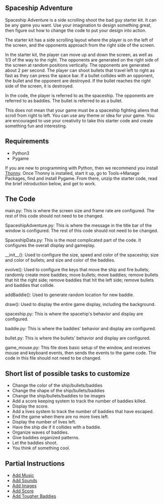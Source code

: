 Spaceship Adventure
--------------------------------------

Spaceship Adventure is a side scrolling shoot
the bad guy starter kit.  It can be any game
you want.  Use your imagination to design
something great, then figure out how to change
the code to put your design into action.

The starter kit has a side scrolling layout where
the player is on the left of the screen, and the
opponents approach from the right side of the
screen.

In the starter kit, the player can move up and
down the screen, as well as 1/3 of the way to the
right.  The opponents are generated on the right
side of the screen at random positions vertically.
The opponents are generated about 2 per second.
The player can shoot bullets that travel left to
right as fast as they can press the space bar.
If a bullet collides with an opponent, the bullet
and the opponent are destroyed.  If the bullet
reaches the right side of the screen, it is 
destroyed.

In the code, the player is referred to as the
spaceship.  The opponents are referred to as
baddies.  The bullet is referred to as a bullet.

This does not mean that your game must be a 
spaceship fighting aliens that scroll from 
right to left.  You can use any theme or idea
for your game.  You are encouraged to use your
creativity to take this starter code and create
something fun and interesting.


Requirements
--------------------------------------

- Python3
- Pygame

If you are new to programming with Python, then
we recommend you install [Thonny](https://thonny.org/).
Once Thonny is installed, start it up, go to 
Tools->Manage Packages, find and install Pygame.
From there, unzip the starter code, read the
brief introduction below, and get to work.


The Code
-----------------------------------------

main.py:
  This is where the screen size and frame rate
are configured.  The rest of this code should
not need to be changed.

SpaceshipAdventure.py:
  This is where the message in the title bar of
the window is configured.  The rest of this code
should not need to be changed.

SpaceshipData.py:
  This is the most complicated part of the code.
It configures the overall display and gameplay.

  \_\_init\_\_():
    Used to configure the size, speed and color
  of the spaceship; size and color of bullets;
  and size and color of the baddies.

  evolve():
    Used to configure the keys that move the ship
  and fire bullets;  randomly create more baddies;
  move bullets; move baddies; remove bullets that
  hit the right side; remove baddies that hit the
  left side; remove bullets and baddies that collide.

  addBaddie():
    Used to generate random location for new baddie.

  draw():
    Used to display the entire game display, including
  the background.

spaceship.py:
  This is where the spacehip's behavior and display
are configured.

baddie.py:
  This is where the baddies' behavior and display
are configured.

bullet.py:
  This is where the bullets' behavior and display
are configured.

game_mouse.py:
  This file does basic setup of the window, and
receives mouse and keyboard events, then sends
the events to the game code.  The code in this
file should not need to be changed.



Short list of possible tasks to customize
-----------------------------------------
- Change the color of the ship/bullets/baddies
- Change the shape of the ship/bullets/baddies
- Change the ship/bullets/baddies to be images
- Add a score keeping system to track the number
  of baddies killed.
- Display the score.
- Add a lives system to track the number of baddies
  that have escaped.
- End the game when there are no more lives left.
- Display the number of lives left.
- Have the ship die if it collides with a baddie.
- Organize waves of baddies.
- Give baddies organized patterns.
- Let the baddies shoot.
- You think of something cool.

Partial Instructions
--------------------

- [Add Music](2022_add_music.md)
- [Add Sounds](2022_add_sound.md)
- [Add Images](2022_add_images.md)
- [Add Score](2022_add_baddie_score.md)
- [Add Tougher Baddies](2022_add_baddie_hit_points.md)

